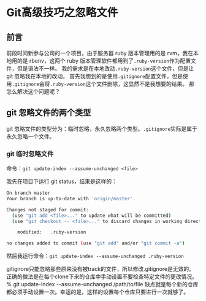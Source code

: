 # Git高级技巧之忽略文件

## 前言

前段时间新参与公司的一个项目，由于服务器 ruby 版本管理用的是 rvm，我在本地用的是 rbenv，这两个 ruby 版本管理软件都用到了`.ruby-version`作为配置文件，但是语法不一样。
我的需求是在本地改动`.ruby-version`这个文件，但是让 git 忽略我在本地的改动。
首先我想到的是使用`.gitignore`配置文件，但是使用`.gitignore`会将`.ruby-version`这个文件删除，这显然不是我想要的结果。
那怎么解决这个问题呢？

## git 忽略文件的两个类型

git 忽略文件的类型分为：临时忽略，永久忽略两个类型。`.gitignore`实际是属于永久忽略一个文件。

### git 临时忽略文件
命令：`git update-index --assume-unchanged <file>`

我先在项目下运行 git status，结果是这样的：

```bash
On branch master
Your branch is up-to-date with 'origin/master'.

Changes not staged for commit:
  (use "git add <file>..." to update what will be committed)
  (use "git checkout -- <file>..." to discard changes in working directory)

	modified:   .ruby-version

no changes added to commit (use "git add" and/or "git commit -a")
```

然后我运行命令：`git update-index --assume-unchanged .ruby-version`

gitignore只能忽略那些原来没有被track的文件，所以修改.gitignore是无效的。
正确的做法是在每个clone下来的仓库中手动设置不要检查特定文件的更改情况。
% git update-index --assume-unchanged /path/to/file
缺点就是每个新的仓库都必须手动设置一次。幸运的是，这样的设置每个仓库只要进行一次就够了。

